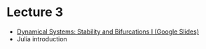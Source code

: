 # Lecture 3

* [Dynamical Systems: Stability and Bifurcations I (Google Slides)](https://docs.google.com/presentation/d/1CUlIWLzxHG2rGf8Iwt8oZeMIpSCzW3Xf-YQqYyKNbec/edit?usp=sharing)
* Julia introduction 
